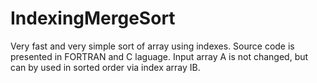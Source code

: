 # IndexingMergeSort
Very fast and very simple sort of array using indexes. Source code is presented in FORTRAN and C laguage.
Input array A is not changed, but can by used in sorted order via index array IB.
